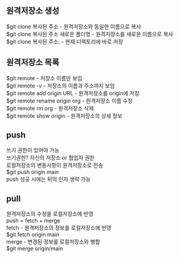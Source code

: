 ## 원격저장소 생성

$git clone 복사된 주소 - 원격저장소와 동일한 이름으로 복사<br>
$git clone 복사된 주소 새로운 폴더명 - 원격저장소를 새로운 이름으로 복사<br>
$git clone 복사된 주소. - 현재 디렉토리에 바로 저장<br>

## 원격저장소 목록
$git remote - 저장소 이름만 보임<br>
$git remote -v - 저장소의 이름과 주소까지 보임<br>
$git remote add origin URL - 원격저장소를 origin에 저장<br>
$git remote rename origin org - 원격저장소 이름 수정<br>
$git remote rm org - 원격저장소 삭제<br>
$git remote show origin - 원격저장소의 상세 정보<br>

## push
쓰기 권한이 있어야 가능<br>
쓰기권한? 자신의 저장소 or 협업자 권한<br>
로컬저장소의 변동사항이 원격저장소로 전송<br>
$git push origin main<br>
push 성공 시에는 뒤의 인자 생략 가능<br>

## pull
원격저장소의 수정을 로컬저장소에 반영<br>
push = fetch + merge<br>
fetch - 원격저장소의 정보를 로컬저장소에 반영<br>
$git fetch origin main<br>
merge - 변경된 정보를 로컬저장소와 병합<br>
$git merge origin/main<br>
